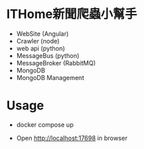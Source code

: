 # ITHome新聞爬蟲小幫手
- WebSite (Angular)
- Crawler (node)
- web api (python)
- MessageBus (python)
- MessageBroker (RabbitMQ)
- MongoDB
- MongoDB Management

# Usage
* docker compose up 

* Open   [http://localhost:17698](http://localhost:17698 "http://localhost:17698") in browser


